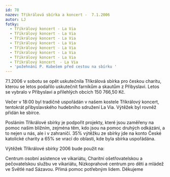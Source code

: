 ```yaml
---
id: 78
nazev: Tříkrálová sbírka a koncert -  7.1.2006
autor: LJ
fotky:
  - Tříkrálový koncert - La Via
  - Tříkrálový koncert - La Via
  - Tříkrálový koncert - La Via
  - Tříkrálový koncert - La Via
  - Tříkrálový koncert - La Via
  - Tříkrálový koncert - La Via
  - Tříkrálový koncert - La Via
  - Tříkrálový koncert  - La Via
  - 'požehnání P. Kubešem před cestou na sbírku '
---
```

7.1.2006 v sobotu se opět uskutečnila Tříkrálová sbírka pro českou charitu, kterou se letos podařilo uskutečnit farníkům a skautům z Přibyslavi. Letos se vybralo v Přibyslavi a přilehlých obcích 150 766,50 Kč. <p>
Večer v 18:00 byl tradičně uspořádán v našem kostele Tříkrálový koncert, tentokrát přibyslavského hudebního sdružení La Via. Výtěžek byl rovněž přidán ke sbírce.<p>
<p>
Posláním Tříkrálové sbírky je podpořit projekty, které  jsou zaměřeny na pomoc našim bližním, zejména těm, kdo jsou na pomoc druhých odkázáni, a to nejen u nás, ale i v zahraničí. 35% výtěžku ze sbírky jde na konto České katolické charity a 65% se vrací do oblasti, kde byla sbírka uspořádána.<p>
<p>
 Výtěžek Tříkrálové sbírky 2006 bude použit na:<p>
Centrum osobní asistence ve vikariátu, Charitní ošetřovatelskou a pečovatelskou službu ve vikariátu, Nízkoprahové centrum pro děti a mládež ve Světlé nad Sázavou. Přímá pomoc potřebným lidem. Děkujeme <p>
<p>
